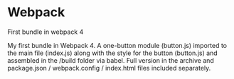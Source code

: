 # Webpack
First bundle in webpack 4

My first bundle in Webpack 4. A one-button module (button.js) imported to the main file (index.js) 
along with the style for the button (button.js) and assembled in the /build folder via babel. Full version
in the archive and package.json / webpack.config / index.html files included separately.
